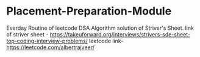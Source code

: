 # Placement-Preparation-Module
Everday Routine of leetcode DSA Algorithm solution of Striver's Sheet.
link of striver sheet - https://takeuforward.org/interviews/strivers-sde-sheet-top-coding-interview-problems/
leetcode link- https://leetcode.com/albertrajveer/
